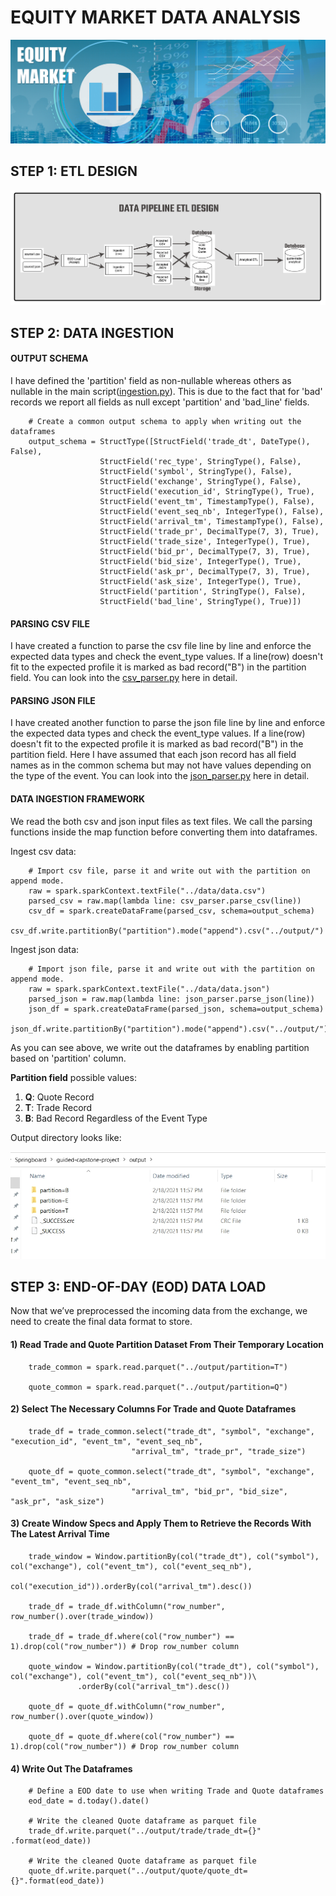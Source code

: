 # EQUITY MARKET DATA ANALYSIS

![equity_market](assets/equity_market.jpg)

## STEP 1: ETL DESIGN

![design](assets/guided-pipeline-design.jpg)

## STEP 2: DATA INGESTION

#### OUTPUT SCHEMA
I have defined the 'partition' field as non-nullable whereas others as nullable in the main script([ingestion.py](src/ingestion.py)). This is due to the fact that for 'bad' records we report all fields as null except 'partition' and 'bad_line' fields.

		# Create a common output schema to apply when writing out the dataframes
		output_schema = StructType([StructField('trade_dt', DateType(), False),
						StructField('rec_type', StringType(), False),
						StructField('symbol', StringType(), False),
						StructField('exchange', StringType(), False),
						StructField('execution_id', StringType(), True),
						StructField('event_tm', TimestampType(), False),
						StructField('event_seq_nb', IntegerType(), False),
						StructField('arrival_tm', TimestampType(), False),
						StructField('trade_pr', DecimalType(7, 3), True),
						StructField('trade_size', IntegerType(), True),
						StructField('bid_pr', DecimalType(7, 3), True),
						StructField('bid_size', IntegerType(), True),
						StructField('ask_pr', DecimalType(7, 3), True),
						StructField('ask_size', IntegerType(), True),
						StructField('partition', StringType(), False),
						StructField('bad_line', StringType(), True)])
	
#### PARSING CSV FILE
I have created a function to parse the csv file line by line and enforce the expected data types and check the event_type values. If a line(row) doesn't fit to the expected profile it is marked as bad record("B") in the partition field. You can look into the [csv_parser.py](src/csv_parser.py) here in detail.

#### PARSING JSON FILE
I have created another function to parse the json file line by line and enforce the expected data types and check the event_type values. If a line(row) doesn't fit to the expected profile it is marked as bad record("B") in the partition field. Here I have assumed that each json record has all field names as in the common schema but may not have values depending on the type of the event. You can look into the [json_parser.py](src/json_parser.py) here in detail.

#### DATA INGESTION FRAMEWORK
We read the both csv and json input files as text files. We call the parsing functions inside the map function before converting them into dataframes.

Ingest csv data:

		# Import csv file, parse it and write out with the partition on append mode.
		raw = spark.sparkContext.textFile("../data/data.csv")
		parsed_csv = raw.map(lambda line: csv_parser.parse_csv(line))
		csv_df = spark.createDataFrame(parsed_csv, schema=output_schema)
		csv_df.write.partitionBy("partition").mode("append").csv("../output/")

Ingest json data:

		# Import json file, parse it and write out with the partition on append mode.
		raw = spark.sparkContext.textFile("../data/data.json")
		parsed_json = raw.map(lambda line: json_parser.parse_json(line))
		json_df = spark.createDataFrame(parsed_json, schema=output_schema)
		json_df.write.partitionBy("partition").mode("append").csv("../output/")


As you can see above, we write out the dataframes by enabling partition based on 'partition' column.

**Partition field** possible values:
1) **Q**: Quote Record
2) **T**: Trade Record
3) **B**: Bad Record Regardless of the Event Type

Output directory looks like:

<kbd> <img src="images/output.jpg" /> </kbd>

## STEP 3: END-OF-DAY (EOD) DATA LOAD
Now that we’ve preprocessed the incoming data from the exchange, we need to create the final data format to store.

#### 1) Read Trade and Quote Partition Dataset From Their Temporary Location ####

		trade_common = spark.read.parquet("../output/partition=T")
		
		quote_common = spark.read.parquet("../output/partition=Q")
		
#### 2) Select The Necessary Columns For Trade and Quote Dataframes ###

		trade_df = trade_common.select("trade_dt", "symbol", "exchange", "execution_id", "event_tm", "event_seq_nb",
                               "arrival_tm", "trade_pr", "trade_size")
		
		quote_df = quote_common.select("trade_dt", "symbol", "exchange", "event_tm", "event_seq_nb",
                               "arrival_tm", "bid_pr", "bid_size", "ask_pr", "ask_size")
							   
#### 3) Create Window Specs and Apply Them to Retrieve the Records With The Latest Arrival Time ####

		trade_window = Window.partitionBy(col("trade_dt"), col("symbol"), col("exchange"), col("event_tm"), col("event_seq_nb"),
                                col("execution_id")).orderBy(col("arrival_tm").desc())
		
		trade_df = trade_df.withColumn("row_number", row_number().over(trade_window))
		
		trade_df = trade_df.where(col("row_number") == 1).drop(col("row_number")) # Drop row_number column 
								
		quote_window = Window.partitionBy(col("trade_dt"), col("symbol"), col("exchange"), col("event_tm"), col("event_seq_nb"))\
                   .orderBy(col("arrival_tm").desc())
				   
		quote_df = quote_df.withColumn("row_number", row_number().over(quote_window))
		
		quote_df = quote_df.where(col("row_number") == 1).drop(col("row_number")) # Drop row_number column 
		
#### 4) Write Out The Dataframes ####

		# Define a EOD date to use when writing Trade and Quote dataframes
		eod_date = d.today().date()
		
		# Write the cleaned Quote dataframe as parquet file
		trade_df.write.parquet("../output/trade/trade_dt={}" .format(eod_date))
		
		# Write the cleaned Quote dataframe as parquet file
		quote_df.write.parquet("../output/quote/quote_dt={}".format(eod_date))
		
		
		
	